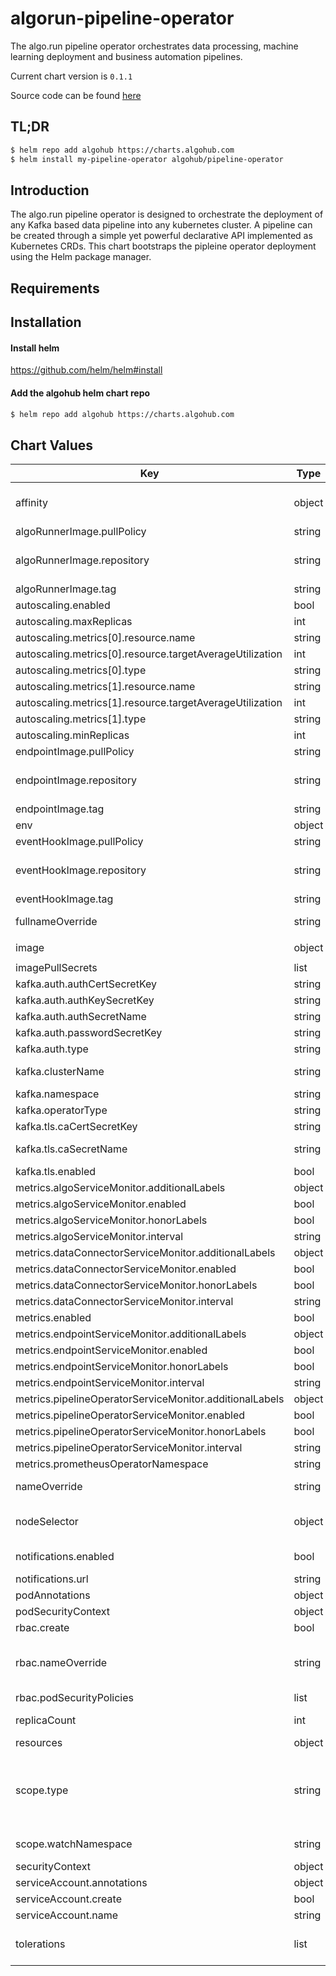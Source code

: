 algorun-pipeline-operator
=========================
The algo.run pipeline operator orchestrates data processing, machine learning deployment and business automation pipelines.

Current chart version is `0.1.1`

Source code can be found [here](https://github.com/algohubhq/pipeline-operator)

## TL;DR

```bash
$ helm repo add algohub https://charts.algohub.com
$ helm install my-pipeline-operator algohub/pipeline-operator
```

## Introduction
The algo.run pipeline operator is designed to orchestrate the deployment of any Kafka based data pipeline into any kubernetes cluster. 
A pipeline can be created through a simple yet powerful declarative API implemented as Kubernetes CRDs. 
This chart bootstraps the pipleine operator deployment using the Helm package manager.

## Requirements

## Installation

#### Install helm
https://github.com/helm/helm#install

#### Add the algohub helm chart repo
```bash
$ helm repo add algohub https://charts.algohub.com
```



## Chart Values

| Key | Type | Default | Description |
|-----|------|---------|-------------|
| affinity | object | `{}` | Set the affinity. See https://kubernetes.io/docs/concepts/configuration/assign-pod-node/ |
| algoRunnerImage.pullPolicy | string | `"IfNotPresent"` | The algo-runner image pull policy |
| algoRunnerImage.repository | string | `"algohub/algo-runner"` | Set the default image and tag that will be used for the algo-runner sidecar. The algoRunnerImage may be overridden by a pipeline deployment |
| algoRunnerImage.tag | string | `"240153868a5b21207b61270762bffc978615964a"` | The algo-runner image tag |
| autoscaling.enabled | bool | `false` | Enable autoscaling using a HorizontalPodAutoscaler |
| autoscaling.maxReplicas | int | `100` |  |
| autoscaling.metrics[0].resource.name | string | `"cpu"` |  |
| autoscaling.metrics[0].resource.targetAverageUtilization | int | `80` |  |
| autoscaling.metrics[0].type | string | `"Resource"` |  |
| autoscaling.metrics[1].resource.name | string | `"memory"` |  |
| autoscaling.metrics[1].resource.targetAverageUtilization | int | `80` |  |
| autoscaling.metrics[1].type | string | `"Resource"` |  |
| autoscaling.minReplicas | int | `1` |  |
| endpointImage.pullPolicy | string | `"IfNotPresent"` | The pipeline endpoint image pull policy |
| endpointImage.repository | string | `"algohub/deployment-endpoint"` | Set the default image and tag that will be used for the pipeline endpoint gateway. The endpointImage may be overridden by a pipeline deployment |
| endpointImage.tag | string | `"7f2acda823d48893838d03f2b706684cf84b7d7a"` | The pipeline endpoint image tag |
| env | object | `{}` | Additional container environment variables |
| eventHookImage.pullPolicy | string | `"IfNotPresent"` | The event hook runner image pull policy |
| eventHookImage.repository | string | `"algohub/event-hook-runner"` | Set the default image and tag that will be used for the pipeline hook runner. The eventHookImage may be overridden by a pipeline deployment |
| eventHookImage.tag | string | `"5ae767f855bf45a102a5327f7685cc89d4a45d8d"` | The event hook runner image tag |
| fullnameOverride | string | `""` | Defaults to .Release.Name-.Chart.Name unless .Release.Name contains "algorun-pipeline-operator" |
| image | object | `{"pullPolicy":"IfNotPresent","repository":"algohub/pipeline-operator","tag":"eb2896135958feb9c2f7b45efd79ad76ea8ccfef"}` | Set the image and tag for the pipeline operator |
| imagePullSecrets | list | `[]` | Image pull secrets if private images are used |
| kafka.auth.authCertSecretKey | string | `"user.crt"` |  |
| kafka.auth.authKeySecretKey | string | `"user.key"` |  |
| kafka.auth.authSecretName | string | `""` |  |
| kafka.auth.passwordSecretKey | string | `""` |  |
| kafka.auth.type | string | `""` | Enable communication over TLS to the kafka brokers  |
| kafka.clusterName | string | `"kafka"` | The name of the kafka cluster (as defined for the kafka operator) |
| kafka.namespace | string | `"kafka"` | The namespace the kafka operator is installed on |
| kafka.operatorType | string | `"strimzi"` | Currently only the strimzi kafka operator is supported |
| kafka.tls.caCertSecretKey | string | `"ca.crt"` | The key (file name) within the secret |
| kafka.tls.caSecretName | string | `"kafka-cluster-ca-cert"` | Name of the secret that contains the certificate authority X509 cert |
| kafka.tls.enabled | bool | `true` | Enable communication over TLS to the kafka brokers  |
| metrics.algoServiceMonitor.additionalLabels | object | `{}` |  |
| metrics.algoServiceMonitor.enabled | bool | `true` |  |
| metrics.algoServiceMonitor.honorLabels | bool | `false` |  |
| metrics.algoServiceMonitor.interval | string | `"30s"` |  |
| metrics.dataConnectorServiceMonitor.additionalLabels | object | `{}` |  |
| metrics.dataConnectorServiceMonitor.enabled | bool | `true` |  |
| metrics.dataConnectorServiceMonitor.honorLabels | bool | `false` |  |
| metrics.dataConnectorServiceMonitor.interval | string | `"30s"` |  |
| metrics.enabled | bool | `true` |  |
| metrics.endpointServiceMonitor.additionalLabels | object | `{}` |  |
| metrics.endpointServiceMonitor.enabled | bool | `true` |  |
| metrics.endpointServiceMonitor.honorLabels | bool | `false` |  |
| metrics.endpointServiceMonitor.interval | string | `"30s"` |  |
| metrics.pipelineOperatorServiceMonitor.additionalLabels | object | `{}` |  |
| metrics.pipelineOperatorServiceMonitor.enabled | bool | `true` |  |
| metrics.pipelineOperatorServiceMonitor.honorLabels | bool | `false` |  |
| metrics.pipelineOperatorServiceMonitor.interval | string | `"30s"` |  |
| metrics.prometheusOperatorNamespace | string | `"prometheus-operator"` |  |
| nameOverride | string | `""` | Manually set metadata for the Release. Defaults to .Chart.Name |
| nodeSelector | object | `{}` | Set the node selector. See https://kubernetes.io/docs/concepts/configuration/assign-pod-node/ |
| notifications.enabled | bool | `false` | Enable webhook notifications to be sent for pipeline status changes |
| notifications.url | string | `nil` | Url to send status event notifications to |
| podAnnotations | object | `{}` | Additional annotations to add to the pod |
| podSecurityContext | object | `{}` | Set security context for the pod |
| rbac.create | bool | `true` | Specifies whether RBAC resources should be created |
| rbac.nameOverride | string | `nil` | Name of the RBAC resources defaults to the name of the release. Set nameOverride when installing pipeline operator with cluster-wide scope in different namespaces with the same release name to avoid conflicts. |
| rbac.podSecurityPolicies | list | `[]` | podSecurityPolicies to be added |
| replicaCount | int | `1` | (int) Number of pipeline-operator pods to load balance between |
| resources | object | `{}` | Set the resource requests and limits |
| scope.type | string | `"cluster"` | If set to "cluster", the pipeline operator will manage kafka and ambassador resources in any namespace and create Cluster RBAC if rbac.enabled: true  If set to "namespace" (Not recommended) the ambassador, kafka operator and pipeline operator must be installed in the same namespace. |
| scope.watchNamespace | string | `""` | The namespace to watch for new pipeline deployments. Default "" watches all namespaces. |
| securityContext | object | `{}` | Set security context for the deployment |
| serviceAccount.annotations | object | `{}` |  |
| serviceAccount.create | bool | `true` | Specifies whether a service account should be created |
| serviceAccount.name | string | `""` |  |
| tolerations | list | `[]` | Set the tolerations. See https://kubernetes.io/docs/concepts/configuration/taint-and-toleration/ |